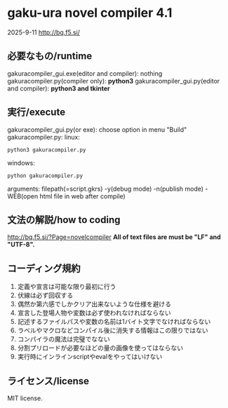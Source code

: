 # gaku-ura novel compiler 4.1
2025-9-11
http://bq.f5.si/

## 必要なもの/runtime
gakuracompiler_gui.exe(editor and compiler): nothing
gakuracompiler.py(compiler only): **python3**
gakuracompiler_gui.py(editor and compiler): **python3 and tkinter**

## 実行/execute
gakuracompiler_gui.py(or exe): choose option in menu "Build"
gakuracompiler.py:
linux:
```
python3 gakuracompiler.py
```
windows:
```
python gakuracompiler.py
```
arguments: filepath(=script.gkrs) -y(debug mode) -n(publish mode) -WEB(open html file in web after compile)


## 文法の解説/how to coding
http://bq.f5.si/?Page=novelcompiler
**All of text files are must be "LF" and "UTF-8".**

## コーディング規約
1. 定義や宣言は可能な限り最初に行う
2. 伏線は必ず回収する
3. 偶然か第六感でしかクリア出来ないような仕様を避ける
4. 宣言した登場人物や変数は必ず使われなければならない
5. 記述するファイルパスや変数の名前は1バイト文字でなければならない
6. ラベルやマクロなどコンパイル後に消失する情報はこの限りではない
7. コンパイラの魔法は完璧でなない
8. 分割プリロードが必要なほどの量の画像を使ってはならない
9. 実行時にインラインscriptやevalをやってはいけない


## ライセンス/license
MIT license.


